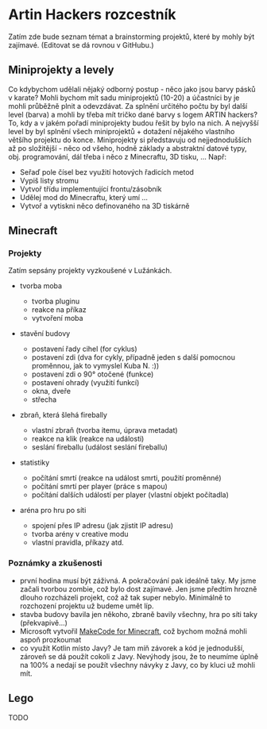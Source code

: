 # Artin Hackers rozcestník

Zatím zde bude seznam témat a brainstorming projektů, které by mohly být zajímavé. (Editovat se dá rovnou v GitHubu.)

## Miniprojekty a levely
Co kdybychom udělali nějaký odborný postup - něco jako jsou barvy pásků v karate? Mohli bychom mít sadu miniprojektů (10-20) a účastníci by je mohli průběžně plnit a odevzdávat. Za splnění určitého počtu by byl další level (barva) a mohli by třeba mít tričko dané barvy s logem ARTIN hackers? To, kdy a v jakém pořadí miniprojekty budou řešit by bylo na nich. A nejvyšší level by byl splnění všech miniprojektů + dotažení nějakého vlastního většího projektu do konce.
Miniprojekty si představuju od nejjednodušších až po složitější - něco od všeho, hodně základy a abstraktní datové typy, obj. programování, dál třeba i něco z Minecraftu, 3D tisku, ... 
Např:
* Seřaď pole čísel bez využití hotových řadicích metod 
* Vypiš listy stromu
* Vytvoř třídu implementující frontu/zásobník
* Udělej mod do Minecraftu, který umí ... 
* Vytvoř a vytiskni něco definovaného na 3D tiskárně

## Minecraft

### Projekty

Zatím sepsány projekty vyzkoušené v Lužánkách.
* tvorba moba
  * tvorba pluginu
  * reakce na příkaz
  * vytvoření moba 

* stavění budovy 
  * postavení řady cihel (for cyklus)
  * postavení zdi (dva for cykly, případně jeden s další pomocnou proměnnou, jak to vymyslel Kuba N. :))
  * postavení zdi o 90° otočené (funkce)
  * postavení ohrady (využití funkcí)
  * okna, dveře
  * střecha

* zbraň, která šlehá firebally
  * vlastní zbraň (tvorba itemu, úprava metadat)
  * reakce na klik (reakce na události)
  * seslání fireballu (událost seslání fireballu)

* statistiky
  * počítání smrtí (reakce na událost smrti, použití proměnné)
  * počítání smrtí per player (práce s mapou)
  * počítání dalších událostí per player (vlastní objekt počítadla)

* aréna pro hru po síti
  * spojení přes IP adresu (jak zjistit IP adresu)
  * tvorba arény v creative modu
  * vlastní pravidla, příkazy atd.
  
  
### Poznámky a zkušenosti
* první hodina musí být záživná. A pokračování pak ideálně taky. My jsme začali tvorbou zombie, což bylo dost zajímavé. Jen jsme předtím hrozně dlouho rozcházeli projekt, což až tak super nebylo. Minimálně to rozchození projektu už budeme umět líp.
* stavba budovy bavila jen někoho, zbraně bavily všechny, hra po síti taky (překvapivě...)
* Microsoft vytvořil [MakeCode for Minecraft](https://minecraft.makecode.com/), což bychom možná mohli aspoň prozkoumat
* co využít Kotlin místo Javy? Je tam míň závorek a kód je jednodušší, zároveň se dá použít cokoli z Javy. Nevýhody jsou, že to neumíme úplně na 100% a nedají se použít všechny návyky z Javy, co by kluci už mohli mít.


## Lego
TODO

